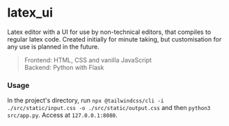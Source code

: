 # latex_ui
Latex editor with a UI for use by non-technical editors, that compiles to regular latex code. Created initially for minute taking, but customisation for any use is planned in the future.

> Frontend: HTML, CSS and vanilla JavaScript <br>
> Backend: Python with Flask

### Usage
In the project's directory, run `npx @tailwindcss/cli -i ./src/static/input.css -o ./src/static/output.css` and then `python3 src/app.py`. Access at `127.0.0.1:8080`.

